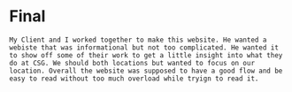 # Final

    My Client and I worked together to make this website. He wanted a webiste that was informational but not too complicated. He wanted it to show off some of their work to get a little insight into what they do at CSG. We should both locations but wanted to focus on our location. Overall the website was supposed to have a good flow and be easy to read without too much overload while tryign to read it.
